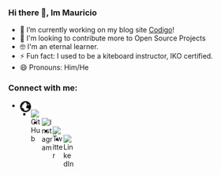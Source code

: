 ### Hi there 👋, Im Mauricio

- 🔭 I’m currently working on my blog site [Codigo][blog]!
- 👯 I'm looking to contribute more to Open Source Projects
- 🤓 I'm an eternal learner.
- ⚡ Fun fact: I used to be a kiteboard instructor, IKO certified.
- 😄 Pronouns: Him/He

### Connect with me:

- [<img align="left" alt="codigo.sh" width="22px" src="https://raw.githubusercontent.com/iconic/open-iconic/master/svg/globe.svg" />][blog]
- [<img align="left" alt="GitHub" width="22px" src="https://cdn.jsdelivr.net/npm/simple-icons@v3/icons/github.svg" />][github]
- [<img align="left" alt="Instagram" width="22px" src="https://cdn.jsdelivr.net/npm/simple-icons@v3/icons/instagram.svg" />][instagram]
- [<img align="left" alt="Twitter" width="22px" src="https://cdn.jsdelivr.net/npm/simple-icons@v3/icons/twitter.svg" />][twitter]
- [<img align="left" alt="LinkedIn" width="22px" src="https://cdn.jsdelivr.net/npm/simple-icons@v3/icons/linkedin.svg" />][linkedin]

<br >
<br >

[blog]: https://codigo.sh
[github]: https://github.com/maumercado
[instagram]: https://instagram.com/maumercado
[twitter]: https://twitter.com/maumercado
[linkedin]: https://www.linkedin.com/in/mauromercado/
